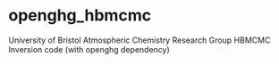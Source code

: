 # openghg_hbmcmc
University of Bristol Atmospheric Chemistry Research Group HBMCMC Inversion code (with openghg dependency)
